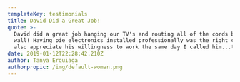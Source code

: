 ```yaml
---
templateKey: testimonials
title: David Did a Great Job!
quote: >-
  David did a great job hanging our TV's and routing all of the cords behind the
  wall! Having pie electronics installed professionally was the right call. I
  also appreciate his willingness to work the same day I called him...twice!
date: 2019-01-12T22:28:42.210Z
author: Tanya Erquiaga
authorpropic: /img/default-woman.png
---
```

